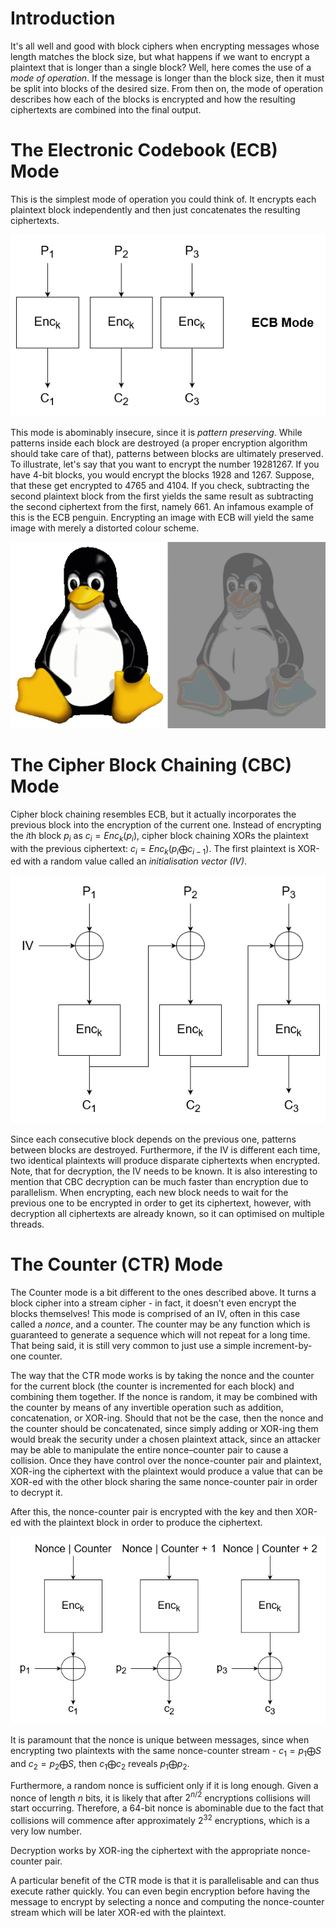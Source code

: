 # Introduction
It's all well and good with block ciphers when encrypting messages whose length matches the block size, but what happens if we want to encrypt a plaintext that is longer than a single block? Well, here comes the use of a *mode of operation*. If the message is longer than the block size, then it must be split into blocks of the desired size. From then on, the mode of operation describes how each of the blocks is encrypted and how the resulting ciphertexts are combined into the final output.

# The Electronic Codebook (ECB) Mode
This is the simplest mode of operation you could think of. It encrypts each plaintext block independently and then just concatenates the resulting ciphertexts. 

![](Resources/Images/Block_Cipher_ECB_Encrypt.png)

This mode is abominably insecure, since it is *pattern preserving*. While patterns inside each block are destroyed (a proper encryption algorithm should take care of that), patterns between blocks are ultimately preserved. To illustrate, let's say that you want to encrypt the number 19281267. If you have 4-bit blocks, you would encrypt the blocks 1928 and 1267. Suppose, that these get encrypted to 4765 and 4104. If you check, subtracting the second plaintext block from the first yields the same result as subtracting the second ciphertext from the first, namely 661. An infamous example of this is the ECB penguin. Encrypting an image with ECB will yield the same image with merely a distorted colour scheme.

![](Resources/Images/Block_Cipher_ECB_Penguin.png)

# The Cipher Block Chaining (CBC) Mode
Cipher block chaining resembles ECB, but it actually incorporates the previous block into the encryption of the current one. Instead of encrypting the $i$th block $p_i$ as $c_i = Enc_k(p_i)$, cipher block chaining XORs the plaintext with the previous ciphertext: $c_i = Enc_k(p_i \bigoplus c_{i-1})$. The first plaintext is XOR-ed with a random value called an *initialisation vector (IV)*.

![](Resources/Images/Block_Cipher_CBC_Encrypt.png)

Since each consecutive block depends on the previous one, patterns between blocks are destroyed. Furthermore, if the IV is different each time, two identical plaintexts will produce disparate ciphertexts when encrypted. Note, that for decryption, the IV needs to be known. It is also interesting to mention that CBC decryption can be much faster than encryption due to parallelism. When encrypting, each new block needs to wait for the previous one to be encrypted in order to get its ciphertext, however, with decryption all ciphertexts are already known, so it can optimised on multiple threads.

# The Counter (CTR) Mode
The Counter mode is a bit different to the ones described above. It turns a block cipher into a stream cipher - in fact, it doesn't even encrypt the blocks themselves! 
This mode is comprised of an IV, often in this case called a *nonce*, and a counter. The counter may be any function which is guaranteed to generate a sequence which will not repeat for a long time. That being said, it is still very common to just use a simple increment-by-one counter. 

The way that the CTR mode works is by taking the nonce and the counter for the current block (the counter is incremented for each block) and combining them together. If the nonce is random, it may be combined with the counter by means of any invertible operation such as addition, concatenation, or XOR-ing. Should that not be the case, then the nonce and the counter should be concatenated, since simply adding or XOR-ing them would break the security under a chosen plaintext attack, since an attacker may be able to manipulate the entire nonce–counter pair to cause a collision. Once they have control over the nonce-counter pair and plaintext, XOR-ing the ciphertext with the plaintext would produce a value that can be XOR-ed with the other block sharing the same nonce-counter pair in order to decrypt it.

After this, the nonce-counter pair is encrypted with the key and then XOR-ed with the plaintext block in order to produce the ciphertext.

![](Resources/Images/Block_Cipher_CTR_encrypt.png)

It is paramount that the nonce is unique between messages, since when encrypting two plaintexts with the same nonce-counter stream - $c_1 = p_1 \bigoplus S$ and $c_2 = p_2 \bigoplus S$, then $c_1 \bigoplus c_2$ reveals $p_1 \bigoplus p_2$.

Furthermore, a random nonce is sufficient only if it is long enough. Given a nonce of length $n$ bits, it is likely that after $2^{n/2}$ encryptions collisions will start occurring. Therefore, a 64-bit nonce is abominable due to the fact that collisions will commence after approximately $2^{32}$ encryptions, which is a very low number. 

Decryption works by XOR-ing the ciphertext with the appropriate nonce-counter pair.

A particular benefit of the CTR mode is that it is parallelisable and can thus execute rather quickly. You can even begin encryption before having the message to encrypt by selecting a nonce and computing the nonce-counter stream which will be later XOR-ed with the plaintext.